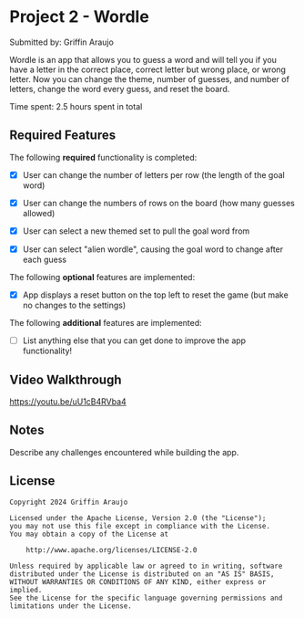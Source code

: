 # Project 2 - Wordle

Submitted by: Griffin Araujo

Wordle is an app that allows you to guess a word and will tell you if you have a letter in the correct place, correct letter but wrong place,
or wrong letter. Now you can change the theme, number of guesses, and number of letters, change the word every guess, and reset the board.

Time spent: 2.5 hours spent in total

## Required Features

The following **required** functionality is completed:

- [X] User can change the number of letters per row (the length of the goal word)
- [X] User can change the numbers of rows on the board (how many guesses allowed)
- [X] User can select a new themed set to pull the goal word from
- [X] User can select "alien wordle", causing the goal word to change after each guess


The following **optional** features are implemented:

- [X] App displays a reset button on the top left to reset the game (but make no changes to the settings)

The following **additional** features are implemented:

- [ ] List anything else that you can get done to improve the app functionality!

## Video Walkthrough

https://youtu.be/uU1cB4RVba4


## Notes

Describe any challenges encountered while building the app.

## License

    Copyright 2024 Griffin Araujo

    Licensed under the Apache License, Version 2.0 (the "License");
    you may not use this file except in compliance with the License.
    You may obtain a copy of the License at

        http://www.apache.org/licenses/LICENSE-2.0

    Unless required by applicable law or agreed to in writing, software
    distributed under the License is distributed on an "AS IS" BASIS,
    WITHOUT WARRANTIES OR CONDITIONS OF ANY KIND, either express or implied.
    See the License for the specific language governing permissions and
    limitations under the License.
